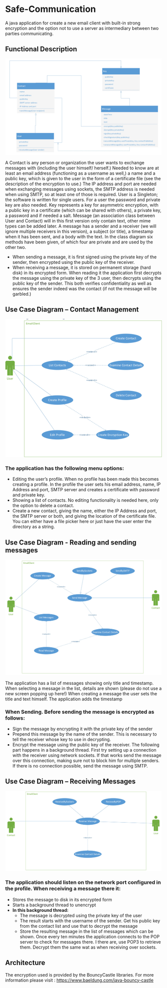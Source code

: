# Safe-Communication
A java application for create a new email client with built-in strong encryption and the option not to use a server as intermediary between two parties communicating.

## Functional Description

![Functional Description](diagrams/functional_description.jpg)

A Contact is any person or organization the user wants to exchange messages with (including the user himself/ herself.) Needed to know are at least an email address (functioning as a username as well,) a name and a public key, which is given to the user in the form of a certificate file (see the
description of the encryption to use.) The IP address and port are needed when exchanging messages using sockets, the SMTP address is needed when using SMTP, so at least one of those is required.
User is a Singleton; the software is written for single users. For a user the password and private key are also needed.
Key represents a key for asymmetric encryption, with a public key in a certificate (which can be shared with others), a private key, a password and if needed a salt.
Message (an association class between User and Contact) will in this first version only contain text, other mime types can be added later. A message has a sender and a receiver (we will ignore multiple receivers in this version), a subject (or title), a timestamp when it has been sent, and a body with the text. In the class diagram six methods have been given, of which four are private and are used by the other two.
- When sending a message, it is first signed using the private key of the sender, then encrypted using the public key of the receiver.
- When receiving a message, it is stored on permanent storage (hard disk) in its encrypted form. When reading it the application first decrypts the message using the private key of the 3 user, then decrypts using the public key of the sender. This both verifies confidentiality as well as ensures the sender indeed was the contact (if not the message will be garbled.)

## Use Case Diagram – Contact Management

![Contact Management](diagrams/contact_management.jpg)

### The application has the following menu options:
- Editing the user’s profile. When no profile has been made this becomes creating a profile. In the profile the user sets his email address, name, IP Address and port, SMTP server and creates a certificate with password and private key.
- Showing a list of contacts. No editing functionality is needed here, only the option to delete a contact.
- Create a new contact, giving the name, either the IP Address and port, the SMTP server or both, and giving the location of the certificate file. You can either have a file picker here or just have the user enter the directory as a string.

## Use Case Diagram - Reading and sending messages

![Reading and sending messages](diagrams/reading_sending_messages.jpg)

The application has a list of messages showing only title and timestamp. When selecting a message in the list, details are shown (please do not use a new screen popping up here!)
When creating a message the user sets the title and text himself. The application adds the timestamp
### When Sending. Before sending the message is encrypted as follows:
- Sign the message by encrypting it with the private key of the sender
- Prepend this message by the name of the sender. This is necessary to tell the receiver whose key to use in decrypting.
- Encrypt the message using the public key of the receiver.
The following part happens in a background thread. First try setting up a connection with the receiver using network sockets. If that works send the message over this connection, making sure not to block him for multiple senders. If there is no connection possible, send the message using SMTP.

## Use Case Diagram – Receiving Messages

![Receiving Messages](diagrams/receiving_messages.jpg)

### The application should listen on the network port configured in the profile. When receiving a message there it:
- Stores the message to disk in its encrypted form
- Starts a background thread to unencrypt
- **In this background thread:**
  - The message is decrypted using the private key of the user
  - The result starts with the username of the sender. Get his public key from the contact list and use that to decrypt the message
  - Store the resulting message in the list of messages which can be shown.
Once every ten minutes the application connects to the POP server to check for messages there. I there are, use POP3 to retrieve them. Decrypt them the same wat as when receiving over sockets.

## Architecture
The encryption used is provided by the BouncyCastle libraries.
For more information please visit : https://www.baeldung.com/java-bouncy-castle


